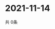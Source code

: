 # 2021-11-14
  共 0条

  <!-- BEGIN -->
  <!-- 最后更新时间Sun Nov 14 2021 20:03:30 GMT+0000 (Coordinated Universal Time) -->
  
  <!-- END -->
  
  